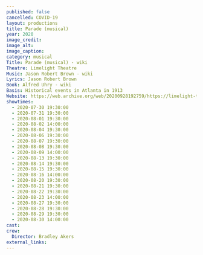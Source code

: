 ```yaml
---
published: false
cancelled: COVID-19
layout: productions
title: Parade (musical)
year: 2020
image_credit: 
image_alt:
image_caption:
category: musical
Title: Parade (musical) - wiki
Theatre: Limelight Theatre
Music: Jason Robert Brown - wiki
Lyrics: Jason Robert Brown
Book: Alfred Uhry - wiki
Basis: Historical events in Atlanta in 1913
Website: https://web.archive.org/web/20200928192759/https://limelight-theatre.org/shows/
showtimes: 
  - 2020-07-30 19:30:00
  - 2020-07-31 19:30:00
  - 2020-08-01 19:30:00
  - 2020-08-02 14:00:00
  - 2020-08-04 19:30:00
  - 2020-08-06 19:30:00
  - 2020-08-07 19:30:00
  - 2020-08-08 19:30:00
  - 2020-08-09 14:00:00
  - 2020-08-13 19:30:00
  - 2020-08-14 19:30:00
  - 2020-08-15 19:30:00
  - 2020-08-16 14:00:00
  - 2020-08-20 19:30:00
  - 2020-08-21 19:30:00
  - 2020-08-22 19:30:00
  - 2020-08-23 14:00:00
  - 2020-08-27 19:30:00
  - 2020-08-28 19:30:00
  - 2020-08-29 19:30:00
  - 2020-08-30 14:00:00
cast:
crew:
  Director: Bradley Akers
external_links:
---
```

  


